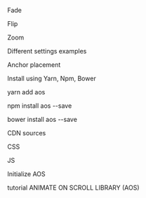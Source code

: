 Fade

<div data-aos="fade-up"></div>
<div data-aos="fade-down"></div>
<div data-aos="fade-right"></div>
<div data-aos="fade-left"></div>
<div data-aos="fade-up-right"></div>
<div data-aos="fade-up-left"></div>
<div data-aos="fade-down-right"></div>
<div data-aos="fade-down-left"></div>

Flip

<div data-aos="flip-left"></div>
<div data-aos="flip-right"></div>
<div data-aos="flip-up"></div>
<div data-aos="flip-down"></div>

Zoom

<div data-aos="zoom-in"></div>
<div data-aos="zoom-in-up"></div>
<div data-aos="zoom-in-down"></div>
<div data-aos="zoom-in-left"></div>
<div data-aos="zoom-in-right"></div>
<div data-aos="zoom-out"></div>
<div data-aos="zoom-out-up"></div>
<div data-aos="zoom-out-down"></div>
<div data-aos="zoom-out-right"></div>
<div data-aos="zoom-out-left"></div>

Different settings examples

<div data-aos="fade-up"
     data-aos-duration="3000">
</div>
<div data-aos="fade-down"
     data-aos-easing="linear"
     data-aos-duration="1500">
</div>
<div data-aos="fade-right"
     data-aos-offset="300"
     data-aos-easing="ease-in-sine">
</div>
<div data-aos="fade-left"
     data-aos-anchor="#example-anchor"
     data-aos-offset="500"
     data-aos-duration="500">
</div>
<div data-aos="fade-zoom-in"
     data-aos-easing="ease-in-back"
     data-aos-delay="300"
     data-aos-offset="0">
</div>
<div data-aos="flip-left"
     data-aos-easing="ease-out-cubic"
     data-aos-duration="2000">
</div>

Anchor placement

<div data-aos="fade-up"
     data-aos-anchor-placement="top-bottom">
</div>
<div data-aos="fade-up"
     data-aos-anchor-placement="center-bottom">
</div>
<div data-aos="fade-up"
     data-aos-anchor-placement="bottom-bottom">
</div>
<div data-aos="fade-up"
     data-aos-anchor-placement="top-center">
</div>
<div data-aos="fade-up"
     data-aos-anchor-placement="center-center">
</div>
<div data-aos="fade-up"
     data-aos-anchor-placement="bottom-center">
</div>

Install using Yarn, Npm, Bower

yarn add aos

npm install aos --save

bower install aos --save

CDN sources

CSS
<link href="https://unpkg.com/aos@2.3.1/dist/aos.css" rel="stylesheet">

JS

<script src="https://unpkg.com/aos@2.3.1/dist/aos.js"></script>

Initialize AOS

<script>
  AOS.init();
</script>

tutorial ANIMATE ON SCROLL LIBRARY (AOS)
